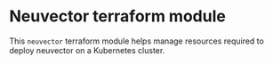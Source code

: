 # Neuvector terraform module

This `neuvector` terraform module helps manage resources required to deploy 
neuvector on a Kubernetes cluster.

